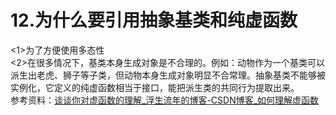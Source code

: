 # 12.为什么要引用抽象基类和纯虚函数
<1>为了方便使用多态性\
<2>在很多情况下，基类本身生成对象是不合理的。例如：动物作为一个基类可以派生出老虎、狮子等子类，但动物本身生成对象明显不合常理。抽象基类不能够被实例化，它定义的纯虚函数相当于接口，能把派生类的共同行为提取出来。\
参考资料：[谈谈你对虚函数的理解_浮生流年的博客-CSDN博客_如何理解虚函数](https://blog.csdn.net/qq_40945965/article/details/79576740)
